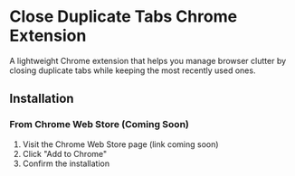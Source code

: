 # Close Duplicate Tabs Chrome Extension

A lightweight Chrome extension that helps you manage browser clutter by closing duplicate tabs while keeping the most recently used ones.

## Installation

### From Chrome Web Store (Coming Soon)
1. Visit the Chrome Web Store page (link coming soon)
2. Click "Add to Chrome"
3. Confirm the installation
